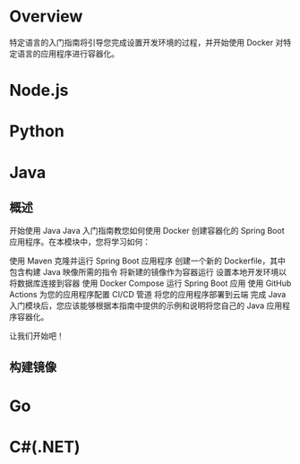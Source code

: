 # Overview
特定语言的入门指南将引导您完成设置开发环境的过程，并开始使用 Docker 对特定语言的应用程序进行容器化。

# Node.js

# Python

# Java
## 概述
开始使用 Java
Java 入门指南教您如何使用 Docker 创建容器化的 Spring Boot 应用程序。在本模块中，您将学习如何：

使用 Maven 克隆并运行 Spring Boot 应用程序
创建一个新的 Dockerfile，其中包含构建 Java 映像所需的指令
将新建的镜像作为容器运行
设置本地开发环境以将数据库连接到容器
使用 Docker Compose 运行 Spring Boot 应用
使用 GitHub Actions 为您的应用程序配置 CI/CD 管道
将您的应用程序部署到云端
完成 Java 入门模块后，您应该能够根据本指南中提供的示例和说明将您自己的 Java 应用程序容器化。

让我们开始吧！
## 构建镜像



# Go

# C#(.NET)